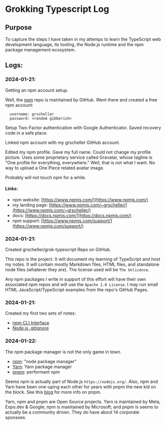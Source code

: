 # Grokking Typescript Log

## Purpose 

To capture the steps I have taken in my attemps to learn the TypeScript
web development language, its tooling, the Node.js runtime and the npm
package management ecosystem.

## Logs:

### 2024-01-21:

Getting an npm account setup.

Well, the [npm](https://www.npmjs.com/) repo is maintained by GitHub.
Went there and created a free npm account:

```
  username: grscheller
  password: <random gibberish>
```

Setup Two-Factor authentication with Google Authenticator. Saved
recovery code in a safe place.

Linked npm account with my grscheller GitHub account.

Edited my npm profile. Gave my full name. Could not change my profile
picture. Uses some proprietary service called Gravatar, whose tagline
is "One profile for everything, everywhere." Well, that is not what
I want. No way to upload a One Piece related avatar image.

Probably will not touch npm for a while.

#### Links:

* npm website: [https://www.npmjs.com/](https://www.npmjs.com/)
* my landing page: [https://www.npmjs.com/~grscheller/](https://www.npmjs.com/~grscheller/)
* docs: [https://docs.npmjs.com/](https://docs.npmjs.com/)
* npm support: [https://www.npmjs.com/support/](https://www.npmjs.com/support/)

### 2024-01-21:

Created grscheller/grok-typescript Repo on GitHub.

This repo is the project. It will document my learning of TypeScript and
host my notes. It will contain mostly Markdown files, HTML files, and
standalone node files (whatever they are). The license used will be
`The Unlicence`.

Any npm packages I write in support of this effort will have their own
associated npm repos and will use the `Apache 2.0 License`. I may run
small HTML JavaScript/TypeScript examples from the repo's GitHub Pages.

### 2024-01-21:

Created my first two sets of notes:

* [npm CLI Interface](npm/npm-cli-interface.md)
* [Node.js .gitignore](node/node-dot-gitignore.md) 

### 2024-01-22:

The npm package manager is not the only game in town.

* [npm](https://docs.npmjs.com/): "node package manager"
* [Yarn](https://yarnpkg.com/): Yarn package manager
* [pnpm](https://pnpm.js.org/): performant npm

Seems npm is actually part of Node.js `https://nodejs.org/`. Also, npm
and Yarn have been one-uping each other for years with pnpm the new kid
on the block. See this [blog](https://refine.dev/blog/how-to-use-pnpm/)
for more info on pnpm.

Yarn, npm and pnpm are Open Source projects. Yarn is maintained by
Meta, Expo.dev & Google; npm is maintained by Microsoft; and pnpm is
seems to actually be a community driven. They do have about 14 corporate
sponsoes.
